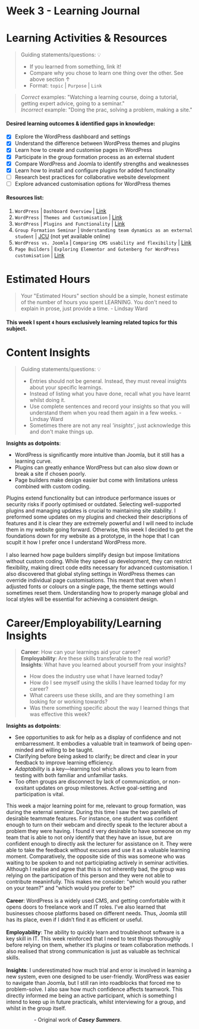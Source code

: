 # Week 3 - Learning Journal

# Learning Activities & Resources
> Guiding statements/questions: :bulb:
> - If you learned from something, link it!
> - Compare why you chose to learn one thing over the other. See above section &uarr;
> - Format: `topic` | `Purpose` | `Link` <br>

> *Correct* examples: "Watching a learning course, doing a tutorial, getting expert advice, going to a seminar." <br>
> *Incorrect* example: "Doing the prac, solving a problem, making a site."

#### Desired learning outcomes & identified gaps in knowledge: 
- [X] Explore the WordPress dashboard and settings  
- [X] Understand the difference between WordPress themes and plugins  
- [X] Learn how to create and customise pages in WordPress  
- [X] Participate in the group formation process as an external student  
- [X] Compare WordPress and Joomla to identify strengths and weaknesses  
- [X] Learn how to install and configure plugins for added functionality  
- [ ] Research best practices for collaborative website development  
- [ ] Explore advanced customisation options for WordPress themes 

#### Resources list:
1. `WordPress` | `Dashboard Overview` | [Link](https://www.linkedin.com/learning/wordpress-5-essential-training/exploring-the-wordpress-dashboard)  
2. `WordPress` | `Themes and Customisation` | [Link](https://wordpress.org/themes/)  
3. `WordPress` | `Plugins and Functionality` | [Link](https://wordpress.org/plugins/)  
4. `Group Formation Seminar` | `Understanding team dynamics as an external student` | [JCU]() (not yet available online)
5. `WordPress vs. Joomla` | `Comparing CMS usability and flexibility` | [Link](https://www.youtube.com/watch?v=cfFTp9vlhws)  
6. `Page Builders` | `Exploring Elementor and Gutenberg for WordPress customisation` | [Link](https://elementor.com/)  


# Estimated Hours
> Your "Estimated Hours" section should be a simple, honest estimate of the number of hours you spent LEARNING. You don't need to explain in prose, just provide a time. - Lindsay Ward
#### This week I spent `4` hours exclusively learning related topics for this subject.

# Content Insights
> Guiding statements/questions: :bulb:
> - Entries should not be general. Instead, they must reveal insights about your specific learnings.
> - Instead of listing what you have done, recall what you have learnt whilst doing it.
> - Use complete sentences and record your insights so that you will understand them when you read them again in a few weeks. - Lindsay Ward
> - Sometimes there are not any real *'insights'*, just acknowledge this and don't make things up.

**Insights as dotpoints**:
- WordPress is significantly more intuitive than Joomla, but it still has a learning curve.  
- Plugins can greatly enhance WordPress but can also slow down or break a site if chosen poorly.
- Page builders make design easier but come with limitations unless combined with custom coding.  
  
Plugins extend functionality but can introduce performance issues or security risks if poorly optimised or outdated. Selecting well-supported plugins and managing updates is crucial to maintaining site stability. I preformed some updates on my plugins and checked their descriptions of features and it is clear they are extremely powerful and I will need to include them in my website going forward. Otherwise, this week I decided to get the foundations down for my website as a prototype, in the hope that I can scuplt it how I prefer once I understand WordPress more.
<br><br>
I also learned how page builders simplify design but impose limitations without custom coding. While they speed up development, they can restrict flexibility, making direct code edits necessary for advanced customisation. I also discovered that global styling settings in WordPress themes can override individual page customisations. This meant that even when I adjusted fonts or colours on a single page, the theme settings would sometimes reset them. Understanding how to properly manage global and local styles will be essential for achieving a consistent design.

# Career/Employability/Learning Insights

>**Career**: How can your learnings aid your career? <br>
>**Employability**: Are these skills transferable to the real world? <br>
>**Insights**: What have you learned about yourself from your insights? <br>
> - How does the industry use what I have learned today?
> - How do I see myself using the skills I have learned today for my career?
> - What careers use these skills, and are they something I am looking for or working towards?
> - Was there something specific about the way I learned things that was effective this week?

**Insights as dotpoints**:
- See opportunities to ask for help as a display of confidence and not embarressment. It embodies a valuable trait in teamwork of being open-minded and willing to be taught.  
- Clarifying before being asked to clarify; be direct and clear in your feedback to improve learning efficiency.  
- *Adaptability* is a key—learning tool which allows you to learn from testing with both familiar and unfamiliar tasks.  
- Too often groups are disconnect by lack of communication, or non-exsitant updates on group milestones. Active goal-setting and participation is vital.
  
This week a major learning point for me, relevant to group formation, was during the external seminar. During this time I saw the two parellels of desirable teammate features. For instance, one student was confident enough to turn on their webcam and directly speak to the lecturer about a problem they were having. I found it very desirable to have someone on my team that is able to not only identify that they have an issue, but are confident enough to directly ask the lecturer for assistance on it. They were able to take the feedback without excuses and use it as a valuable learning moment. Comparatively, the opposite side of this was someone who was waiting to be spoken to and not participiating actively in seminar activities. Although I realise and agree that this is not inherently bad, the group was relying on the participation of this person and they were not able to contribute meaninfully. This makes me consider: "which would you rather on your team?" and "which would you prefer to be?"
<br><br>
**Career**: WordPress is a widely used CMS, and getting comfortable with it opens doors to freelance work and IT roles. I’ve also learned that businesses choose platforms based on different needs. Thus, Joomla still has its place, even if I didn’t find it as efficient or useful.  
<br>
**Employability**: The ability to quickly learn and troubleshoot software is a key skill in IT. This week reinforced that I need to test things thoroughly before relying on them, whether it’s plugins or team collaboration methods. I also realised that strong communication is just as valuable as technical skills.  
<br>
**Insights**: I underestimated how much trial and error is involved in learning a new system, even one designed to be user-friendly. WordPress was easier to navigate than Joomla, but I still ran into roadblocks that forced me to problem-solve. I also saw how much confidence affects teamwork. This directly informed me being an active participant, which is something I intend to keep up in future practicals, whilst interviewing for a group, and whilst in the group itself.
<br>

&nbsp;&nbsp;&nbsp;&nbsp;&nbsp;&nbsp;&nbsp;&nbsp;&nbsp;&nbsp;&nbsp;&nbsp;&nbsp;&nbsp;&nbsp;&nbsp;&nbsp;&nbsp;&nbsp;- Original work of ***Casey Summers***.

